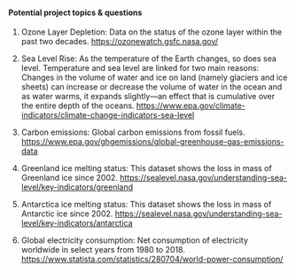 #### Potential project topics & questions

1. Ozone Layer Depletion: Data on the status of the ozone layer within the past two decades. https://ozonewatch.gsfc.nasa.gov/

2. Sea Level Rise: As the temperature of the Earth changes, so does sea level. Temperature and sea level are linked for two main reasons: Changes in the volume of water and ice on land (namely glaciers and ice sheets) can increase or decrease the volume of water in the ocean and as water warms, it expands slightly—an effect that is cumulative over the entire depth of the oceans. https://www.epa.gov/climate-indicators/climate-change-indicators-sea-level

3. Carbon emissions: Global carbon emissions from fossil fuels. https://www.epa.gov/ghgemissions/global-greenhouse-gas-emissions-data

4. Greenland ice melting status: This dataset shows the loss in mass of Greenland ice since 2002. https://sealevel.nasa.gov/understanding-sea-level/key-indicators/greenland

5. Antarctica ice melting status: This dataset shows the loss in mass of Antarctic ice since 2002. https://sealevel.nasa.gov/understanding-sea-level/key-indicators/antarctica

6. Global electricity consumption: Net consumption of electricity worldwide in select years from 1980 to 2018. https://www.statista.com/statistics/280704/world-power-consumption/
